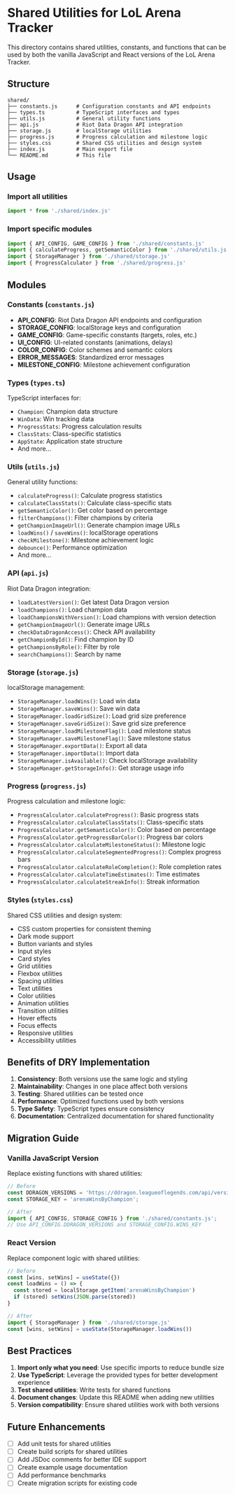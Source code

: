 # Shared Utilities for LoL Arena Tracker

This directory contains shared utilities, constants, and functions that can be used by both the vanilla JavaScript and React versions of the LoL Arena Tracker.

## Structure

```
shared/
├── constants.js      # Configuration constants and API endpoints
├── types.ts          # TypeScript interfaces and types
├── utils.js          # General utility functions
├── api.js            # Riot Data Dragon API integration
├── storage.js        # localStorage utilities
├── progress.js       # Progress calculation and milestone logic
├── styles.css        # Shared CSS utilities and design system
├── index.js          # Main export file
└── README.md         # This file
```

## Usage

### Import all utilities
```javascript
import * from './shared/index.js'
```

### Import specific modules
```javascript
import { API_CONFIG, GAME_CONFIG } from './shared/constants.js'
import { calculateProgress, getSemanticColor } from './shared/utils.js'
import { StorageManager } from './shared/storage.js'
import { ProgressCalculator } from './shared/progress.js'
```

## Modules

### Constants (`constants.js`)
- **API_CONFIG**: Riot Data Dragon API endpoints and configuration
- **STORAGE_CONFIG**: localStorage keys and configuration
- **GAME_CONFIG**: Game-specific constants (targets, roles, etc.)
- **UI_CONFIG**: UI-related constants (animations, delays)
- **COLOR_CONFIG**: Color schemes and semantic colors
- **ERROR_MESSAGES**: Standardized error messages
- **MILESTONE_CONFIG**: Milestone achievement configuration

### Types (`types.ts`)
TypeScript interfaces for:
- `Champion`: Champion data structure
- `WinData`: Win tracking data
- `ProgressStats`: Progress calculation results
- `ClassStats`: Class-specific statistics
- `AppState`: Application state structure
- And more...

### Utils (`utils.js`)
General utility functions:
- `calculateProgress()`: Calculate progress statistics
- `calculateClassStats()`: Calculate class-specific stats
- `getSemanticColor()`: Get color based on percentage
- `filterChampions()`: Filter champions by criteria
- `getChampionImageUrl()`: Generate champion image URLs
- `loadWins()` / `saveWins()`: localStorage operations
- `checkMilestone()`: Milestone achievement logic
- `debounce()`: Performance optimization
- And more...

### API (`api.js`)
Riot Data Dragon integration:
- `loadLatestVersion()`: Get latest Data Dragon version
- `loadChampions()`: Load champion data
- `loadChampionsWithVersion()`: Load champions with version detection
- `getChampionImageUrl()`: Generate image URLs
- `checkDataDragonAccess()`: Check API availability
- `getChampionById()`: Find champion by ID
- `getChampionsByRole()`: Filter by role
- `searchChampions()`: Search by name

### Storage (`storage.js`)
localStorage management:
- `StorageManager.loadWins()`: Load win data
- `StorageManager.saveWins()`: Save win data
- `StorageManager.loadGridSize()`: Load grid size preference
- `StorageManager.saveGridSize()`: Save grid size preference
- `StorageManager.loadMilestoneFlag()`: Load milestone status
- `StorageManager.saveMilestoneFlag()`: Save milestone status
- `StorageManager.exportData()`: Export all data
- `StorageManager.importData()`: Import data
- `StorageManager.isAvailable()`: Check localStorage availability
- `StorageManager.getStorageInfo()`: Get storage usage info

### Progress (`progress.js`)
Progress calculation and milestone logic:
- `ProgressCalculator.calculateProgress()`: Basic progress stats
- `ProgressCalculator.calculateClassStats()`: Class-specific stats
- `ProgressCalculator.getSemanticColor()`: Color based on percentage
- `ProgressCalculator.getProgressBarColor()`: Progress bar colors
- `ProgressCalculator.calculateMilestoneStatus()`: Milestone logic
- `ProgressCalculator.calculateSegmentedProgress()`: Complex progress bars
- `ProgressCalculator.calculateRoleCompletion()`: Role completion rates
- `ProgressCalculator.calculateTimeEstimates()`: Time estimates
- `ProgressCalculator.calculateStreakInfo()`: Streak information

### Styles (`styles.css`)
Shared CSS utilities and design system:
- CSS custom properties for consistent theming
- Dark mode support
- Button variants and styles
- Input styles
- Card styles
- Grid utilities
- Flexbox utilities
- Spacing utilities
- Text utilities
- Color utilities
- Animation utilities
- Transition utilities
- Hover effects
- Focus effects
- Responsive utilities
- Accessibility utilities

## Benefits of DRY Implementation

1. **Consistency**: Both versions use the same logic and styling
2. **Maintainability**: Changes in one place affect both versions
3. **Testing**: Shared utilities can be tested once
4. **Performance**: Optimized functions used by both versions
5. **Type Safety**: TypeScript types ensure consistency
6. **Documentation**: Centralized documentation for shared functionality

## Migration Guide

### Vanilla JavaScript Version
Replace existing functions with shared utilities:

```javascript
// Before
const DDRAGON_VERSIONS = 'https://ddragon.leagueoflegends.com/api/versions.json';
const STORAGE_KEY = 'arenaWinsByChampion';

// After
import { API_CONFIG, STORAGE_CONFIG } from './shared/constants.js';
// Use API_CONFIG.DDRAGON_VERSIONS and STORAGE_CONFIG.WINS_KEY
```

### React Version
Replace component logic with shared utilities:

```javascript
// Before
const [wins, setWins] = useState({})
const loadWins = () => {
  const stored = localStorage.getItem('arenaWinsByChampion')
  if (stored) setWins(JSON.parse(stored))
}

// After
import { StorageManager } from './shared/storage.js'
const [wins, setWins] = useState(StorageManager.loadWins())
```

## Best Practices

1. **Import only what you need**: Use specific imports to reduce bundle size
2. **Use TypeScript**: Leverage the provided types for better development experience
3. **Test shared utilities**: Write tests for shared functions
4. **Document changes**: Update this README when adding new utilities
5. **Version compatibility**: Ensure shared utilities work with both versions

## Future Enhancements

- [ ] Add unit tests for shared utilities
- [ ] Create build scripts for shared utilities
- [ ] Add JSDoc comments for better IDE support
- [ ] Create example usage documentation
- [ ] Add performance benchmarks
- [ ] Create migration scripts for existing code
